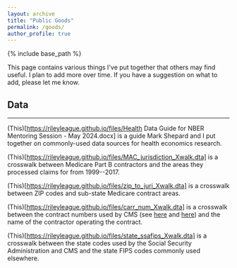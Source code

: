 ```yaml
---
layout: archive
title: "Public Goods"
permalink: /goods/
author_profile: true
---
```


{% include base_path %}

This page contains various things I've put together that others may find useful. I plan to add more over time. If you have a suggestion on what to add, please let me know.

## Data
***

(This)[https://rileyleague.github.io/files/Health Data Guide for NBER Mentoring Session - May 2024.docx] is a guide Mark Shepard and I put together on commonly-used data sources for health economics research.

(This)[https://rileyleague.github.io/files/MAC_jurisdiction_Xwalk.dta] is a crosswalk between Medicare Part B contractors and the areas they processed claims for from 1999--2017.

(This)[https://rileyleague.github.io/files/zip_to_juri_Xwalk.dta] is a crosswalk between ZIP codes and sub-state Medicare contract areas.

(This)[https://rileyleague.github.io/files/carr_num_Xwalk.dta] is a crosswalk between the contract numbers used by CMS (see [here](https://resdac.org/cms-data/variables/carrier-or-mac-number) and [here](https://resdac.org/cms-data/variables/fi-or-mac-number)) and the name of the contractor operating the contract.

(This)[https://rileyleague.github.io/files/state_ssafips_Xwalk.dta] is a crosswalk between the state codes used by the Social Security Administration and CMS and the state FIPS codes commonly used elsewhere.
